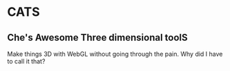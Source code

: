 # CATS
## Che's Awesome Three dimensional toolS
Make things 3D with WebGL without going through the pain.
Why did I have to call it that?
